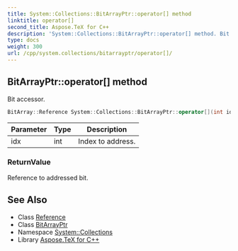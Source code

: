 ```yaml
---
title: System::Collections::BitArrayPtr::operator[] method
linktitle: operator[]
second_title: Aspose.TeX for C++
description: 'System::Collections::BitArrayPtr::operator[] method. Bit accessor in C++.'
type: docs
weight: 300
url: /cpp/system.collections/bitarrayptr/operator[]/
---
```

## BitArrayPtr::operator[] method


Bit accessor.

```cpp
BitArray::Reference System::Collections::BitArrayPtr::operator[](int idx) const
```


| Parameter | Type | Description |
| --- | --- | --- |
| idx | int | Index to address. |

### ReturnValue

Reference to addressed bit.

## See Also

* Class [Reference](../../bitarray/reference/)
* Class [BitArrayPtr](../)
* Namespace [System::Collections](../../)
* Library [Aspose.TeX for C++](../../../)
